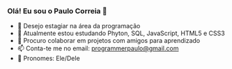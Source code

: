 ### Olá! Eu sou o Paulo Correia  👋

- 🔭 Desejo estagiar na área da programação
- 🌱 Atualmente estou estudando Phyton, SQL, JavaScript, HTML5 e CSS3
- 👯 Procuro colaborar em projetos com amigos para aprendizado
- 📫 Conta-te me no email: programmerpaulo@gmail.com
- 🙂 Pronomes: Ele/Dele

